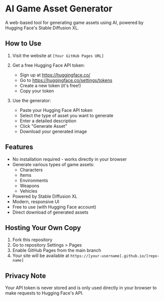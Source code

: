 # AI Game Asset Generator

A web-based tool for generating game assets using AI, powered by Hugging Face's Stable Diffusion XL.

## How to Use

1. Visit the website at `[Your GitHub Pages URL]`

2. Get a free Hugging Face API token:
   - Sign up at https://huggingface.co/
   - Go to https://huggingface.co/settings/tokens
   - Create a new token (it's free!)
   - Copy your token

3. Use the generator:
   - Paste your Hugging Face API token
   - Select the type of asset you want to generate
   - Enter a detailed description
   - Click "Generate Asset"
   - Download your generated image

## Features

- No installation required - works directly in your browser
- Generate various types of game assets:
  - Characters
  - Items
  - Environments
  - Weapons
  - Vehicles
- Powered by Stable Diffusion XL
- Modern, responsive UI
- Free to use (with Hugging Face account)
- Direct download of generated assets

## Hosting Your Own Copy

1. Fork this repository
2. Go to repository Settings > Pages
3. Enable GitHub Pages from the main branch
4. Your site will be available at `https://[your-username].github.io/[repo-name]`

## Privacy Note

Your API token is never stored and is only used directly in your browser to make requests to Hugging Face's API. 